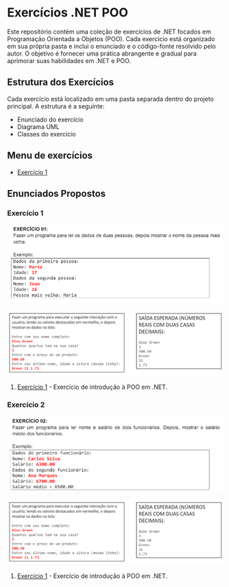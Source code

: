 # Exercícios .NET POO

Este repositório contém uma coleção de exercícios de .NET focados em Programação Orientada a Objetos (POO). Cada exercício está organizado em sua própria pasta e inclui o enunciado e o código-fonte resolvido pelo autor. O objetivo é fornecer uma prática abrangente e gradual para aprimorar suas habilidades em .NET e POO.

## Estrutura dos Exercícios

Cada exercício está localizado em uma pasta separada dentro do projeto principal. A estrutura é a seguinte:

* Enunciado do exercício
* Diagrama UML
* Classes do exercício

## Menu de exercícios 

* [Exercício 1](#exercício-1)


## Enunciados Propostos 

### Exercício 1

![Enunciado do Exercício 1](./Image/exePOO1.png)

![Diagrama do Exercício 1](./Image/exe1.png)

1. [Exercício 1](./ConsoleApp1/ExercicioAula1.cs) - Exercício de introdução à POO em .NET.

### Exercício 2

![Enunciado do Exercício 2](./Image/exePOO2.png)

![Diagrama do Exercício 1](./Image/exe1.png)

1. [Exercício 1](./ConsoleApp1/ExercicioAula1.cs) - Exercício de introdução à POO em .NET.

